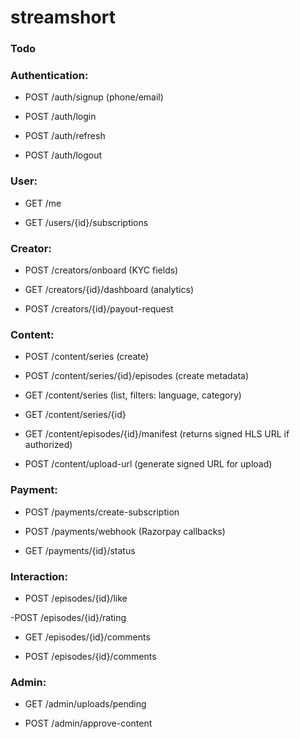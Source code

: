 # streamshort


### Todo

### Authentication:

- POST /auth/signup (phone/email)

- POST /auth/login

- POST /auth/refresh

- POST /auth/logout

### User:

- GET /me

- GET /users/{id}/subscriptions

### Creator:

- POST /creators/onboard (KYC fields)

- GET /creators/{id}/dashboard (analytics)

- POST /creators/{id}/payout-request

### Content:

- POST /content/series (create)

- POST /content/series/{id}/episodes (create metadata)

- GET /content/series (list, filters: language, category)

- GET /content/series/{id}

- GET /content/episodes/{id}/manifest (returns signed HLS URL if authorized)

- POST /content/upload-url (generate signed URL for upload)


### Payment:

- POST /payments/create-subscription

- POST /payments/webhook (Razorpay callbacks)

- GET /payments/{id}/status

### Interaction:

- POST /episodes/{id}/like

-POST /episodes/{id}/rating

- GET /episodes/{id}/comments

- POST /episodes/{id}/comments

### Admin:

- GET /admin/uploads/pending

- POST /admin/approve-content
